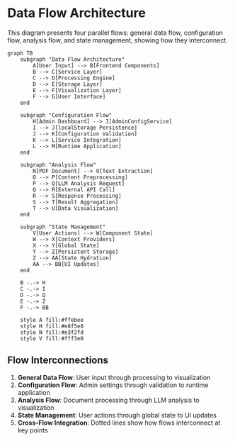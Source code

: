 # Data Flow Architecture

This diagram presents four parallel flows: general data flow, configuration flow, analysis flow, and state management, showing how they interconnect.

```mermaid
graph TB
    subgraph "Data Flow Architecture"
        A[User Input] --> B[Frontend Components]
        B --> C[Service Layer]
        C --> D[Processing Engine]
        D --> E[Storage Layer]
        E --> F[Visualization Layer]
        F --> G[User Interface]
    end
    
    subgraph "Configuration Flow"
        H[Admin Dashboard] --> I[AdminConfigService]
        I --> J[localStorage Persistence]
        J --> K[Configuration Validation]
        K --> L[Service Integration]
        L --> M[Runtime Application]
    end
    
    subgraph "Analysis Flow"
        N[PDF Document] --> O[Text Extraction]
        O --> P[Content Preprocessing]
        P --> Q[LLM Analysis Request]
        Q --> R[External API Call]
        R --> S[Response Processing]
        S --> T[Result Aggregation]
        T --> U[Data Visualization]
    end
    
    subgraph "State Management"
        V[User Actions] --> W[Component State]
        W --> X[Context Providers]
        X --> Y[Global State]
        Y --> Z[Persistent Storage]
        Z --> AA[State Hydration]
        AA --> BB[UI Updates]
    end
    
    B -.-> H
    C -.-> I
    D -.-> Q
    E -.-> Z
    F -.-> BB
    
    style A fill:#ffebee
    style H fill:#e8f5e8
    style N fill:#e3f2fd
    style V fill:#fff3e0
```

## Flow Interconnections

1. **General Data Flow**: User input through processing to visualization
2. **Configuration Flow**: Admin settings through validation to runtime application
3. **Analysis Flow**: Document processing through LLM analysis to visualization
4. **State Management**: User actions through global state to UI updates
5. **Cross-Flow Integration**: Dotted lines show how flows interconnect at key points 